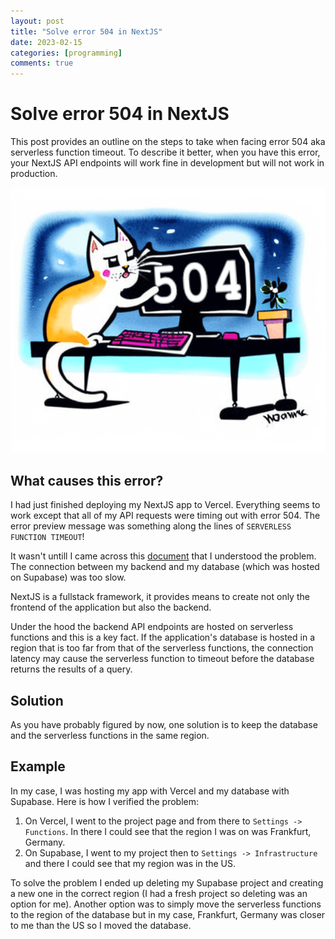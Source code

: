 ```yaml
---
layout: post
title: "Solve error 504 in NextJS"
date: 2023-02-15
categories: [programming]
comments: true
---
```


# Solve error 504 in NextJS

This post provides an outline on the steps to take when facing error 504 aka serverless function timeout.
To describe it better, when you have this error, your NextJS API endpoints will work fine in development but will not work in production.

![image](../assets/2023-02-15-solve-error-504-nextjs/cat.png)

## What causes this error?

I had just finished deploying my NextJS app to Vercel. Everything seems to work except that all of my API requests were timing out with error 504. The error preview message was something along the lines of `SERVERLESS FUNCTION TIMEOUT`!

It wasn't untill I came across this [document](https://vercel.com/docs/concepts/functions/serverless-functions/regions) that I understood the problem. The connection between my backend and my database (which was hosted on Supabase) was too slow.

NextJS is a fullstack framework, it provides means to create not only the frontend of the application but also the backend.

Under the hood the backend API endpoints are hosted on serverless functions and this is a key fact.
If the application's database is hosted in a region that is too far from that of the serverless functions, the connection latency may cause the serverless function to timeout before the database returns the results of a query.

## Solution

As you have probably figured by now, one solution is to keep the database and the serverless functions in the same region.

## Example

In my case, I was hosting my app with Vercel and my database with Supabase. Here is how I verified the problem:

1. On Vercel, I went to the project page and from there to `Settings -> Functions`. In there I could see that the region I was on was Frankfurt, Germany.
2. On Supabase, I went to my project then to `Settings -> Infrastructure` and there I could see that my region was in the US.

To solve the problem I ended up deleting my Supabase project and creating a new one in the correct region (I had a fresh project so deleting was an option for me). Another option was to simply move the serverless functions to the region of the database but in my case, Frankfurt, Germany was closer to me than the US so I moved the database.
